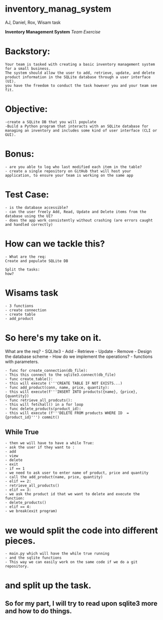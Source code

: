 # inventory_manag_system
AJ, Daniel, Rox, Wisam task 


**Inventory Management System**
*Team Exercise*
# Backstory:
    Your team is tasked with creating a basic inventory management system for a small business.
    The system should allow the user to add, retrieve, update, and delete product information in the SQLite database through a user interface (UI).
    you have the freedom to conduct the task however you and your team see fit.
# Objective:
    -create a SQLite DB that you will populate
    -Build a Python program that interacts with an SQLite database for managing an inventory and includes some kind of user interface (CLI or GUI).
# Bonus:
    - are you able to log who last modified each item in the table?
    - create a single repository on GitHub that will host your application, to ensure your team is working on the same app
# Test Case:
    - is the database accessible?
    - can the user freely Add, Read, Update and Delete items from the database using the UI?
    - does the app work consistently without crashing (are errors caught and handled correctly)


# How can we tackle this? 

    - What are the req: 
    Create and populate SQLite DB 
    
    Split the tasks: 
    how? 

# Wisams task 
    - 3 functions
    - create connection 
    - create table
    - add_product

# So here's my take on it.
What are the req?
    - SQLite3
    - Add
    - Retrieve
    - Update
    - Remove
    - Design the database scheme
    - How do we implement the operations?
    - functions with parameters.

    - func for create_connection(db_file):
    - This this connect to the sqlite3.connect(db_file)
    - func create_table():
    - this will execute ('''CREATE TABLE IF NOT EXISTS...)
    - func add_product(conn, name, price, quantity):
    - this will execute(f'''INSERT INTO products({name}, {price}, {quantity})
    - func retrieve_all_prodcuts():
    - this will fetchall() in a for loop
    - func delete_products(product_id):
    - this will execute (f'''DELETE FROM products WHERE ID  = {product_id}''') commit()

## While True
    - then we will have to have a while True:
    - ask the user if they want to :
    - add
    - view
    - delete
    - exit
    - if == 1
    - we need to ask user to enter name of product, price and quantity
    - call the add_product(name, price, quantity)
    - elif == 2:
    - retrieve_all_products()
    - elif == 3:
    - we ask the product id that we want to delete and execute the function:
    - delete_products()
    - elif == 4:
    - we break(exit program)

# we would split the code into different pieces.
    - main.py which will have the while true running
    - and the sqlite functions
    - This way we can easily work on the same code if we do a git repository.

# and split up the task.

## So for my part, I will try to read upon sqlite3 more and how to do things.

